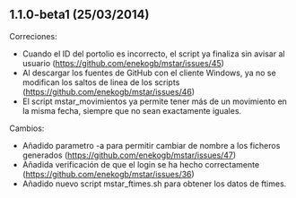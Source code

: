 ## 1.1.0-beta1 (25/03/2014)

Correciones:

 - Cuando el ID del portolio es incorrecto, el script ya finaliza sin avisar al usuario (https://github.com/enekogb/mstar/issues/45)
 - Al descargar los fuentes de GitHub con el cliente Windows, ya no se modifican los saltos de linea de los scripts (https://github.com/enekogb/mstar/issues/46)
 - El script mstar_movimientos ya permite tener más de un movimiento en la misma fecha, siempre que no sean exactamente iguales.

Cambios:

  - Añadido parametro -a para permitir cambiar de nombre a los ficheros generados (https://github.com/enekogb/mstar/issues/47)
  - Añadida verificación de que el login se ha hecho correctamente (https://github.com/enekogb/mstar/issues/36)
  - Añadido nuevo script mstar_ftimes.sh para obtener los datos de ftimes.
